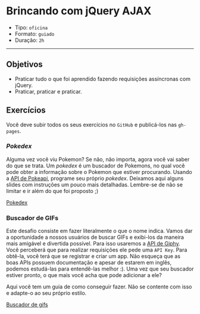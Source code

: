 # Brincando com jQuery AJAX

- Tipo: `oficina`
- Formato: `guiado`
- Duração: `2h`

***

## Objetivos

- Praticar tudo o que foi aprendido fazendo requisições assíncronas com jQuery.
- Praticar, praticar e praticar.

## Exercícios

Você deve subir todos os seus exercícios no `GitHub` e publicá-los nas
`gh-pages`.

### *Pokedex*

Alguma vez você viu Pokemon? Se não, não importa, agora você vai saber do que se
trata. Um *pokedex* é um buscador de Pokemons, no qual você pode obter a
informação sobre o Pokemon que estiver procurando. Usando a [API de
Pokeapi](https://pokeapi.co/), programe seu próprio *pokedex*. Deixamos aqui
alguns slides com instruções um pouco mais detalhadas. Lembre-se de não se
limitar e ir além do que foi proposto ;)

[Pokedex](https://docs.google.com/presentation/d/1X3EXk48jTJWm2dmIoeRKpu1rPh5sLaNsJRKnOuJ_Edc/embed?start=false&loop=false&delayms=3000)

### Buscador de GIFs

Este desafio consiste em fazer literalmente o que o nome indica. Vamos dar a
oportunidade a nossos usuários de buscar GIFs e exibi-los da maneira mais
amigável e divertida possível. Para isso usaremos a [API de
Giphy](https://developers.giphy.com/). Você perceberá que para realizar
requisições ele pede uma `API Key`. Para obtê-la, você terá que se registrar e
criar um app. Não esqueça que as boas APIs possuem documentação e apesar de
estarem em inglês, podemos estudá-las para entendê-las melhor :). Uma vez que
seu buscador estiver pronto, o que mais você acha que pode adicionar a ele?

Aqui você tem um guia de como conseguir fazer. Não se contente com isso e
adapte-o ao seu próprio estilo.

[Buscador de
gifs](https://docs.google.com/presentation/d/1hR-LCtwMLm9vS0C18oRm1E1TOUdHEFXy-ETCEgAUD38/embed?start=false&loop=false&delayms=3000)

